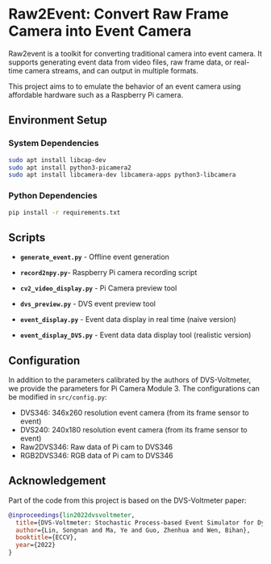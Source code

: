 # Raw2Event: Convert Raw Frame Camera into Event Camera

Raw2event is a toolkit for converting traditional camera into event camera. It supports generating event data from video files, raw frame data, or real-time camera streams, and can output in multiple formats.

This project aims to to emulate the behavior of an event camera using affordable hardware such as a Raspberry Pi camera.

## Environment Setup

### System Dependencies
```bash
sudo apt install libcap-dev
sudo apt install python3-picamera2
sudo apt install libcamera-dev libcamera-apps python3-libcamera
```

### Python Dependencies
```bash
pip install -r requirements.txt
```

## Scripts

- **`generate_event.py`** - Offline event generation
  
- **`record2npy.py`**- Raspberry Pi camera recording script

- **`cv2_video_display.py`**  - Pi Camera preview tool
- **`dvs_preview.py`** - DVS event preview tool
- **`event_display.py`**  - Event data display in real time (naive version)
- **`event_display_DVS.py`**  - Event data data display tool (realistic version)

## Configuration

In addition to the parameters calibrated by the authors of DVS-Voltmeter, we provide the parameters for Pi Camera Module 3. The configurations can be modified in `src/config.py`:
- DVS346: 346x260 resolution event camera (from its frame sensor to event)
- DVS240: 240x180 resolution event camera (from its frame sensor to event)
- Raw2DVS346: Raw data of Pi cam to DVS346
- RGB2DVS346: RGB data of Pi cam to DVS346

## Acknowledgement

Part of the code from this project is based on the DVS-Voltmeter paper:

```bibtex
@inproceedings{lin2022dvsvoltmeter,
  title={DVS-Voltmeter: Stochastic Process-based Event Simulator for Dynamic Vision Sensors},
  author={Lin, Songnan and Ma, Ye and Guo, Zhenhua and Wen, Bihan},
  booktitle={ECCV},
  year={2022}
}
```
